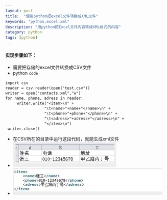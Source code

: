 ```yaml
---
layout: post
title:  "使用python把excel文件转换成XML文件"
keywords: "python,excel,xml"
description: "用python把Excel文件内容转成XML格式的内容"
category: python
tags: [python]
---
```

#### 实现步骤如下：
* 需要把存储的excel文件转换成CSV文件
* python `code`

```
import csv 
reader = csv.reader(open("test.csv")) 
writer = open("contacts.xml","w") 
for name, phone, adress in reader: 
     writer.write("<item>\n" + 
                 "\t<name>"+name+"</name>\n" + 
                 "\t<phone>"+phone+"</phone>\n" + 
                 "\t<adress>"+adress+"</adress>\n" + 
                 "</item>\n") 
 writer.close() 
```
* 在CSV所在的目录中运行这段代码，就能生成xml文件
* ![图1](/static/images/python01.jpg)
* ![图2](/static/images/python02.jpg)